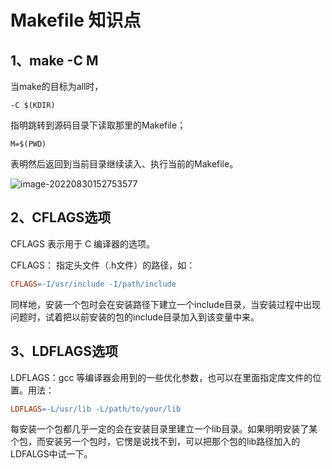 # Makefile 知识点

## 1、make  -C M

当make的目标为all时，

```shell
-C $(KDIR) 
```

指明跳转到源码目录下读取那里的Makefile；

```shell
M=$(PWD)
```

 表明然后返回到当前目录继续读入、执行当前的Makefile。

![image-20220830152753577](https://pic-1304959529.cos.ap-guangzhou.myqcloud.com/DB/202208301528519.png)





## 2、CFLAGS选项

CFLAGS 表示用于 C 编译器的选项。

CFLAGS： 指定头文件（.h文件）的路径，如：

```makefile
CFLAGS=-I/usr/include -I/path/include
```

同样地，安装一个包时会在安装路径下建立一个include目录，当安装过程中出现问题时，试着把以前安装的包的include目录加入到该变量中来。

## 3、LDFLAGS选项

LDFLAGS：gcc 等编译器会用到的一些优化参数，也可以在里面指定库文件的位置。用法：

```makefile
LDFLAGS=-L/usr/lib -L/path/to/your/lib
```

每安装一个包都几乎一定的会在安装目录里建立一个lib目录。如果明明安装了某个包，而安装另一个包时，它愣是说找不到，可以把那个包的lib路径加入的LDFALGS中试一下。



